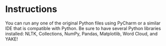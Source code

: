 # Instructions

You can run any one of the original Python files using PyCharm or a similar IDE that is compatible with Python. Be sure to have several Python libraries installed: NLTK, Collections, NumPy, Pandas, Matplotlib, Word Cloud, and YAKE!

